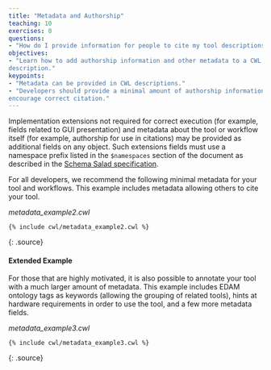 ```yaml
---
title: "Metadata and Authorship"
teaching: 10
exercises: 0
questions:
- "How do I provide information for people to cite my tool descriptions?"
objectives:
- "Learn how to add authorship information and other metadata to a CWL
description."
keypoints:
- "Metadata can be provided in CWL descriptions."
- "Developers should provide a minimal amount of authorship information to
encourage correct citation."
---
```

Implementation extensions not required for correct execution (for example,
fields related to GUI presentation) and metadata about the tool or workflow
itself (for example, authorship for use in citations) may be provided as
additional fields on any object.
Such extensions fields must use a namespace prefix listed in the `$namespaces`
section of the document as described in the
[Schema Salad specification][schema-salad].

For all developers, we recommend the following minimal metadata for your tool
and workflows. This example includes metadata allowing others to cite your tool.

*metadata_example2.cwl*

~~~
{% include cwl/metadata_example2.cwl %}
~~~
{: .source}

#### Extended Example

For those that are highly motivated, it is also possible to annotate your tool
with a much larger amount of metadata. This example includes EDAM ontology tags
as keywords (allowing the grouping of related tools), hints at hardware
requirements in order to use the tool, and a few more metadata fields.

*metadata_example3.cwl*

~~~
{% include cwl/metadata_example3.cwl %}
~~~
{: .source}

[schema-salad]: http://www.commonwl.org/v1.0/SchemaSalad.html#Explicit_context
